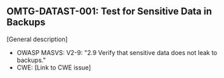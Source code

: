 ## OMTG-DATAST-001: Test for Sensitive Data in Backups
[General description]

- OWASP MASVS: V2-9: "2.9	Verify that sensitive data does not leak to backups."
- CWE: [Link to CWE issue]
